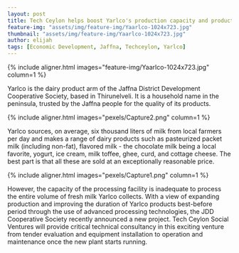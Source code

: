 ```yaml
---
layout: post
title: Tech Ceylon helps boost Yarlco's production capacity and product quality
feature-img: "assets/img/feature-img/Yaarlco-1024x723.jpg"
thumbnail: "assets/img/feature-img/Yaarlco-1024x723.jpg"
author: elijah
tags: [Economic Development, Jaffna, Techceylon, Yarlco]
---
```


{% include aligner.html images="feature-img/Yaarlco-1024x723.jpg" column=1 %}

Yarlco is the dairy product arm of the Jaffna District Development Cooperative Society, based in Thirunelveli. It is a household name in the peninsula, trusted by the Jaffna people for the quality of its products.

{% include aligner.html images="pexels/Capture2.png" column=1 %}

Yarlco sources, on average, six thousand liters of milk from local farmers per day and makes a range of dairy products such as pasteurized packet milk (including non-fat), flavored milk - the chocolate milk being a local favorite, yogurt, ice cream, milk toffee, ghee, curd, and cottage cheese. The best part is that all these are sold at an exceptionally reasonable price.

{% include aligner.html images="pexels/Capture1.png" column=1 %}

However, the capacity of the processing facility is inadequate to process the entire volume of fresh milk Yarlco collects. With a view of expanding production and improving the duration of Yarlco products best-before period through the use of advanced processing technologies, the JDD Cooperative Society recently announced a new project. Tech Ceylon Social Ventures will provide critical technical consultancy in this exciting venture from tender evaluation and equipment installation to operation and maintenance once the new plant starts running.  

